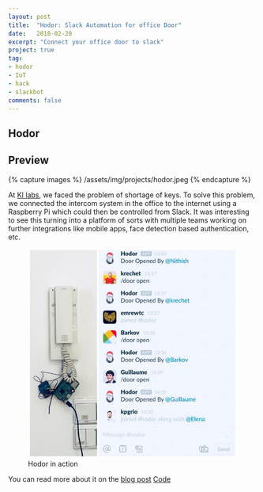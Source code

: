 ```yaml
---
layout: post
title:  "Hodor: Slack Automation for office Door"
date:   2018-02-20
excerpt: "Connect your office door to slack"
project: true
tag:
- hodor 
- IoT
- hack
- slackbot
comments: false
---
```


Hodor
-----
## Preview

{% capture images %}
	/assets/img/projects/hodor.jpeg
{% endcapture %}

At [KI labs](www.ki-labs.com), we faced the problem of shortage of keys. To solve this problem, we connected the intercom system in the office to the internet using a Raspberry Pi which could then be controlled from Slack. It was interesting to see this turning into a platform of sorts with multiple teams working on further integrations like mobile apps, face detection based authentication, etc.

<figure>
    <a href="/assets/img/projects/hodor.jpeg"><img src="assets/img/projects/hodor.jpeg"></a>
    <figcaption>Hodor in action</figcaption>
</figure>

You can read more about it on the [blog post](https://medium.com/ki-labs-engineering/hodor-controlling-the-office-door-from-slack-a79e77635e39)
[Code](https://github.com/nithishr/Hodor)
